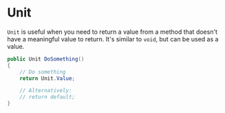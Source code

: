 # Unit

`Unit` is useful when you need to return a value from a method that doesn't have a meaningful value to return.
It's similar to `void`, but can be used as a value.

```csharp
public Unit DoSomething()
{
    // Do something
    return Unit.Value;

    // Alternatively:
    // return default;
}
```